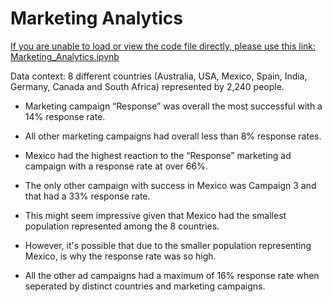 # Marketing Analytics

[If you are unable to load or view the code file directly, please use this link: Marketing_Analytics.ipynb](https://nbviewer.jupyter.org/github/calvintirrell/Marketing_Analytics/blob/main/Marketing_Analytics.ipynb)

Data context: 8 different countries (Australia, USA, Mexico, Spain, India, Germany, Canada and South Africa) represented by 2,240 people.

- Marketing campaign “Response” was overall the most successful with a 14% response rate.
- All other marketing campaigns had overall less than 8% response rates.

- Mexico had the highest reaction to the “Response” marketing ad campaign with a response rate at over 66%.
- The only other campaign with success in Mexico was Campaign 3 and that had a 33% response rate.

- This might seem impressive given that Mexico had the smallest population represented among the 8 countries.
- However, it's possible that due to the smaller population representing Mexico, is why the response rate was so high.

- All the other ad campaigns had a maximum of 16% response rate when seperated by distinct countries and marketing campaigns.
